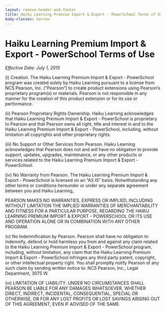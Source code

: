 ```yaml
---
layout: remove-header-and-footer
title: Haiku Learning Premium Import & Export - PowerSchool Terms of Use
body-classes: narrow
---
```



# Haiku Learning Premium Import & Export - PowerSchool Terms of Use
_Effective Date: July 1, 2015_

(i) Creation. The Haiku Learning Premium Import & Export - PowerSchool program was created solely by Haiku Learning pursuant to a license from NCS Pearson, Inc. (“Pearson”) to create product extensions using Pearson’s proprietary program(s) or materials. Pearson is not responsible in any manner for the creation of this product extension or for its use or performance.

(ii) Pearson Proprietary Rights Ownership. Haiku Learning acknowledges that Haiku Learning Premium Import & Export - PowerSchool is proprietary to Pearson and that Pearson owns all right, title and interest in and to the Haiku Learning Premium Import & Export - PowerSchool, including, without limitation all copyrights and other proprietary rights.

(iii) No Support or Other Services from Pearson. Haiku Learning acknowledges that Pearson does not and will have no obligation to provide support, updates, upgrades, maintenance, or any other products or services related to the Haiku Learning Premium Import & Export - PowerSchool.

(iv) No Warranty from Pearson. The Haiku Learning Premium Import & Export - PowerSchool is licensed on an “AS IS” basis. Notwithstanding any other terms or conditions hereunder or under any separate agreement between you and Haiku Learning,

PEARSON MAKES NO WARRANTIES, EXPRESS OR IMPLIED, INCLUDING WITHOUT LIMITATION THE IMPLIED WARRANTIES OF MERCHANTABILITY AND FITNESS FOR A PARTICULAR PURPOSE, REGARDING THE HAIKU LEARNING PREMIUM IMPORT & EXPORT - POWERSCHOOL OR ITS USE AND OPERATION ALONE OR IN COMBINATION WITH ANY OTHER PROGRAM.

(v) No Indemnification by Pearson. Pearson shall have no obligation to indemnify, defend or hold harmless you from and against any claim related to the Haiku Learning Premium Import & Export - PowerSchool program, including, without limitation, any claim that the Haiku Learning Premium Import & Export - PowerSchool infringes any third party patent, copyright, or other intellectual property right. You shall promptly notify Pearson of any such claim by sending written notice to: NCS Pearson, Inc., Legal Department, 3075 W.

(vi) LIMITATION OF LIABILITY. UNDER NO CIRCUMSTANCES SHALL PEARSON BE LIABLE FOR ANY DAMAGES WHATSOEVER, WHETHER DIRECT, INDIRECT, INCIDENTAL, CONSEQUENTIAL, SPECIAL OR OTHERWISE, OR FOR ANY LOST PROFITS OR LOST SAVINGS ARISING OUT OF THIS AGREEMENT, EVEN IF ADVISED OF THE SAME.
